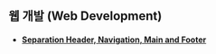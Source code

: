 ## 웹 개발 (Web Development)
<ul>
<li><h4><a href="https://github.com/jysaa5/Violet_Study_JavaScript/blob/master/Web/includeHTML.js">Separation Header, Navigation, Main and Footer</a></h4></li>
</ul>
